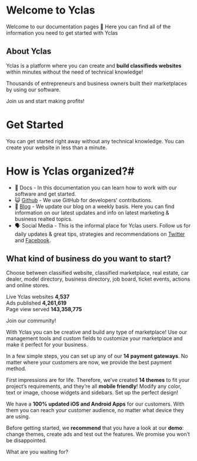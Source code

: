 # Welcome to Yclas

Welcome to our documentation pages **👋** Here you can find all of the information you need to get started with Yclas

## About Yclas

    
Yclas is a platform where you can create and **build classifieds websites** within minutes without the need of technical knowledge!

 Thousands of entrepreneurs and business owners built their marketplaces by using our software. 

Join us and start making profits!

# Get Started
You can get started right away without any technical knowledge. You can create your website in less than a minute.

# How is Yclas organized?# 

 - 📖 Docs - In this documentation you can learn how to work with our software and get started.
- 😺 [Github](https://github.com/yclas) - We use GitHub for developers' contributions. 
 - 📝 [Blog](yclas.com/blog) - We update our blog on a weekly basis. Here you can find information on our latest updates and info on latest marketing & business realted topics.
 - 🗣 Social Media - This is the informal place for Yclas users. Follow us for daily updates & great tips, strategies and recommendations on [Twitter](https://twitter.com/Yclascom) and [Facebook](https://www.facebook.com/yclascom/). 

## What kind of business do you want to start?

Choose between classified website, classified marketplace,
real estate, car dealer, model directory, business directory,
job board, ticket events, actions and online stores.

  Live Yclas websites **4,537**                    
  Ads published **4,261,619**  
  Page view served **143,358,775**

Join our community!

With Yclas you can be creative and build any type of marketplace! Use our management tools and custom fields to customize your marketplace and make it perfect for your business.

In a few simple steps, you can set up any of our **14 payment gateways**. No matter where your customers are now, we provide the best payment method.

First impressions are for life. Therefore, we’ve created **14 themes** to fit your project’s requirements, and they’re all **mobile friendly**! Modify any color, text or image, choose widgets and sidebars. Set up the perfect design!

We have a **100% updated iOS and Android Apps** for our customers. With them you can reach your customer audience, no matter what device they are using.

Before getting started, we **recommend** that you have a look at our **demo**: change themes, create ads and test out the features. We promise you won’t be disappointed.

What are you waiting for? 

